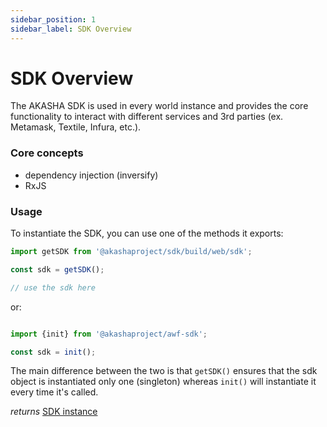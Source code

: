 ```yaml
---
sidebar_position: 1
sidebar_label: SDK Overview
---
```


# SDK Overview

The AKASHA SDK is used in every world instance and provides the core functionality to interact with different services and 3rd parties (ex. Metamask, Textile, Infura, etc.).


### Core concepts

- dependency injection (inversify)
- RxJS

### Usage
To instantiate the SDK, you can use one of the methods it exports:

```typescript
import getSDK from '@akashaproject/sdk/build/web/sdk';

const sdk = getSDK();

// use the sdk here

```
or:

```ts

import {init} from '@akashaproject/awf-sdk';

const sdk = init();

```
The main difference between the two is that `getSDK()` ensures that the sdk object is instantiated only one (singleton) whereas `init()` will instantiate it every time it's called.

*returns* [SDK instance](./sdk-instance)
